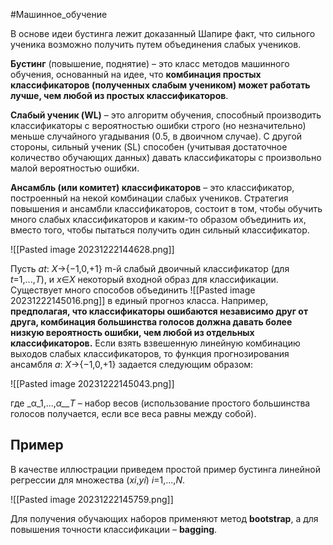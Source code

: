 #Машинное_обучение 

В основе идеи бустинга лежит доказанный Шапире факт, что сильного ученика возможно получить путем объединения слабых учеников.

**Бустинг** (повышение, поднятие) – это класс методов машинного обучения, основанный на идее, что **комбинация простых классификаторов (полученных слабым учеником) может работать лучше, чем любой из простых классификаторов**. 

**Слабый ученик (WL)** – это алгоритм обучения, способный производить классификаторы с вероятностью ошибки строго (но незначительно) меньше случайного угадывания (0.5, в двоичном случае). С другой стороны, сильный ученик (SL) способен (учитывая достаточное количество обучающих данных) давать классификаторы с произвольно малой вероятностью ошибки.

**Ансамбль (или комитет) классификаторов** – это классификатор, построенный на некой комбинации слабых учеников. Стратегия повышения и ансамбли классификаторов, состоит в том, чтобы обучить много слабых классификаторов и каким-то образом объединить их, вместо того, чтобы пытаться получить один сильный классификатор.

![[Pasted image 20231222144628.png]]

Пусть _at_: _X_→{−1,0,+1} m-й слабый двоичный классификатор (для _t_=1,...,_T_), и _x_∈_X_ некоторый входной образ для классификации. Существует много способов объединить
![[Pasted image 20231222145016.png]]
в единый прогноз класса. Например, **предполагая, что классификаторы ошибаются независимо друг от друга, комбинация большинства голосов должна давать более низкую вероятность ошибки, чем любой из отдельных классификаторов.** Если взять взвешенную линейную комбинацию выходов слабых классификаторов, то функция прогнозирования ансамбля _a_: _X_→{−1,0,+1} задается следующим образом:

![[Pasted image 20231222145043.png]]

где _α_1,...,_α__T_ – набор весов (использование простого большинства голосов получается, если все веса равны между собой).

## Пример 

В качестве иллюстрации приведем простой пример бустинга линейной регрессии для множества (_xi_,_yi_) _i_=1,...,_N_.

![[Pasted image 20231222145759.png]]

Для получения обучающих наборов применяют метод **bootstrap**, а для повышения точности классификации – **bagging**.

